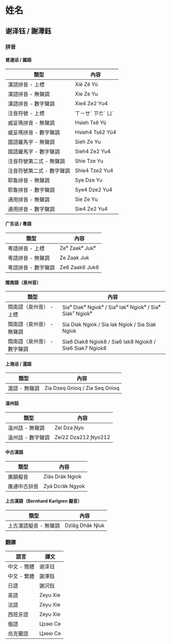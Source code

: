 # 姓名

## 谢泽钰 / 謝澤鈺

### 拼音

#### 普通话 / 國語

| 類型                      | 內容              |
| ------------------------- | ----------------- |
| 漢語拼音 - 上標           | Xiè Zé Yù         |
| 漢語拼音 - 無聲調         | Xie Ze Yu         |
| 漢語拼音 - 數字聲調       | Xie4 Ze2 Yu4      |
| 注音符號 - 上標           | ㄒㄧㄝˋ ㄗㄜˊ ㄩˋ |
| 威妥瑪拼音 - 無聲調       | Hsieh Tsê Yü      |
| 威妥瑪拼音 - 數字聲調     | Hsieh4 Tsê2 Yü4   |
| 國語羅馬字 - 無聲調       | Sieh Ze Yu        |
| 國語羅馬字 - 數字聲調     | Sieh4 Ze2 Yu4     |
| 注音符號第二式 - 無聲調   | Shie Tze Yu       |
| 注音符號第二式 - 數字聲調 | Shie4 Tze2 Yu4    |
| 耶魯拼音 - 無聲調         | Sye Dze Yu        |
| 耶魯拼音 - 數字聲調       | Sye4 Dze2 Yu4     |
| 通用拼音 - 無聲調         | Sie Ze Yu         |
| 通用拼音 - 數字聲調       | Sie4 Ze2 Yu4      |

#### 广东话 / 粵語

| 類型                | 內容           |
| ------------------- | -------------- |
| 粵語拼音 - 上標     | Ze⁶ Zaak⁶ Juk⁶ |
| 粵語拼音 - 無聲調   | Ze Zaak Juk    |
| 粵語拼音 - 數字聲調 | Ze6 Zaak6 Juk6 |

#### 閩南語（泉州音）

| 類型                        | 內容                                                     |
| --------------------------- | -------------------------------------------------------- |
| 閩南語（泉州音） - 上標     | Sia⁶ Diak⁸ Ngiok⁸ / Sia⁶ Iak⁸ Ngiok⁸ / Sia⁶ Siak⁷ Ngiok⁸ |
| 閩南語（泉州音） - 無聲調   | Sia Diak Ngiok / Sia Iak Ngiok / Sia Siak Ngiok          |
| 閩南語（泉州音） - 數字聲調 | Sia6 Diak8 Ngiok8 / Sia6 Iak8 Ngiok8 / Sia6 Siak7 Ngiok8 |

#### 上海话 / 滬語

| 類型          | 內容                           |
| ------------- | ------------------------------ |
| 滬語 - 無聲調 | Zia Dzeq Gnioq / Zia Seq Gnioq |

#### 溫州話

| 類型              | 內容                |
| ----------------- | ------------------- |
| 溫州話 - 無聲調   | Zei Dza Ɲyo         |
| 溫州話 - 數字聲調 | Zei22 Dza212 Ɲyo212 |

#### 中古漢語

| 類型         | 內容            |
| ------------ | --------------- |
| 廣韻擬音     | Ziäs Dräk Ngiok |
| 廣通中古拚音 | Zyà Dcräk Ngyok |

#### 上古漢語（Bernhard Karlgren 擬音）

| 類型                  | 內容            |
| --------------------- | --------------- |
| 上古漢語擬音 - 無聲調 | Dzîăg Dhăk Ŋîuk |

### 翻譯

| 語言        | 譯文     |
| ----------- | -------- |
| 中文 - 簡體 | 谢泽钰   |
| 中文 - 繁體 | 謝澤鈺   |
| 日語        | 謝沢鈺   |
| 英語        | Zeyu Xie |
| 法語        | Zeyu Xie |
| 西班牙語    | Zeyu Xie |
| 俄語        | Цзэю Се  |
| 烏克蘭語    | Цзею Се  |

